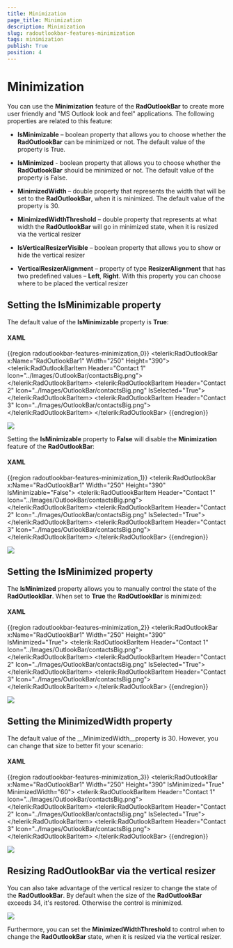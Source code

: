```yaml
---
title: Minimization
page_title: Minimization
description: Minimization
slug: radoutlookbar-features-minimization
tags: minimization
publish: True
position: 4
---
```


# Minimization



You can use the __Minimization__ feature of the __RadOutlookBar__ to create more user friendly and "MS Outlook look and feel" applications. The following properties are related to this feature:

* __IsMinimizable__ – boolean property that allows you to choose whether the __RadOutlookBar__ can be minimized or not. The default value of the property is True.

* __IsMinimized__ - boolean property that allows you to choose whether the __RadOutlookBar__ should be minimized or not. The default value of the property is False.

* __MinimizedWidth__ – double property that represents the width that will be set to the __RadOutlookBar__, when it is minimized. The default value of the property is 30. 

* __MinimizedWidthThreshold__ – double property that represents at what width the __RadOutlookBar__ will go in minimized state, when it is resized via the vertical resizer 

* __IsVerticalResizerVisible__ – boolean property that allows you to show or hide the vertical resizer 

* __VerticalResizerAlignment__ – property of type __ResizerAlignment__ that has two predefined values – __Left__, __Right__. With this property you can choose where to be placed the vertical resizer 

## Setting the IsMinimizable property

The default value of the __IsMinimizable__ property is __True__:

#### __XAML__

{{region radoutlookbar-features-minimization_0}}
	        <telerik:RadOutlookBar x:Name="RadOutlookBar1" 
	                               Width="250"
	                               Height="390">
	            <telerik:RadOutlookBarItem Header="Contact 1" Icon="../Images/OutlookBar/contactsBig.png">
	                <TextBlock Text="Contact 1 Information" />
	            </telerik:RadOutlookBarItem>
	            <telerik:RadOutlookBarItem Header="Contact 2" 
	                                       Icon="../Images/OutlookBar/contactsBig.png"
	                                       IsSelected="True">
	                <TextBlock Text="Contact 2 Information" />
	            </telerik:RadOutlookBarItem>
	            <telerik:RadOutlookBarItem Header="Contact 3" Icon="../Images/OutlookBar/contactsBig.png">
	                <TextBlock Text="Contact 3 Information" />
	            </telerik:RadOutlookBarItem>
	        </telerik:RadOutlookBar>
	{{endregion}}



![](images/outlook_minimization_IsMinimizableDef.png)

Setting the __IsMinimizable__ property to __False__ will disable the __Minimization__ feature of the __RadOutlookBar__:

#### __XAML__

{{region radoutlookbar-features-minimization_1}}
	        <telerik:RadOutlookBar x:Name="RadOutlookBar1" 
	                               Width="250"
	                               Height="390"
	                               IsMinimizable="False">
	            <telerik:RadOutlookBarItem Header="Contact 1" Icon="../Images/OutlookBar/contactsBig.png">
	                <TextBlock Text="Contact 1 Information" />
	            </telerik:RadOutlookBarItem>
	            <telerik:RadOutlookBarItem Header="Contact 2" 
	                                       Icon="../Images/OutlookBar/contactsBig.png"
	                                       IsSelected="True">
	                <TextBlock Text="Contact 2 Information" />
	            </telerik:RadOutlookBarItem>
	            <telerik:RadOutlookBarItem Header="Contact 3" Icon="../Images/OutlookBar/contactsBig.png">
	                <TextBlock Text="Contact 3 Information" />
	            </telerik:RadOutlookBarItem>
	        </telerik:RadOutlookBar>
	{{endregion}}



![](images/outlook_minimization_IsMinimizableFalse.png)

## Setting the IsMinimized property

The __IsMinimized__ property allows you to manually control the state of the 
        __RadOutlookBar__. When set to __True__ the __RadOutlookBar__ 
        is minimized:

#### __XAML__

{{region radoutlookbar-features-minimization_2}}
	        <telerik:RadOutlookBar x:Name="RadOutlookBar1" 
	                               Width="250"
	                               Height="390"
	                               IsMinimized="True">
	            <telerik:RadOutlookBarItem Header="Contact 1" Icon="../Images/OutlookBar/contactsBig.png">
	                <TextBlock Text="Contact 1 Information" />
	            </telerik:RadOutlookBarItem>
	            <telerik:RadOutlookBarItem Header="Contact 2" 
	                                       Icon="../Images/OutlookBar/contactsBig.png"
	                                       IsSelected="True">
	                <TextBlock Text="Contact 2 Information" />
	            </telerik:RadOutlookBarItem>
	            <telerik:RadOutlookBarItem Header="Contact 3" Icon="../Images/OutlookBar/contactsBig.png">
	                <TextBlock Text="Contact 3 Information" />
	            </telerik:RadOutlookBarItem>
	        </telerik:RadOutlookBar>
	{{endregion}}



![](images/outlook_minimization_IsMinimizedTrue.png)

##  Setting the MinimizedWidth property

The default value of the __MinimizedWidth__property is 30. However, you can change that size to better 
        fit your scenario:

#### __XAML__

{{region radoutlookbar-features-minimization_3}}
	        <telerik:RadOutlookBar x:Name="RadOutlookBar1" 
	                               Width="250"
	                               Height="390"
	                               IsMinimized="True"
	                               MinimizedWidth="60">
	            <telerik:RadOutlookBarItem Header="Contact 1" Icon="../Images/OutlookBar/contactsBig.png">
	                <TextBlock Text="Contact 1 Information" />
	            </telerik:RadOutlookBarItem>
	            <telerik:RadOutlookBarItem Header="Contact 2" 
	                                       Icon="../Images/OutlookBar/contactsBig.png"
	                                       IsSelected="True">
	                <TextBlock Text="Contact 2 Information" />
	            </telerik:RadOutlookBarItem>
	            <telerik:RadOutlookBarItem Header="Contact 3" Icon="../Images/OutlookBar/contactsBig.png">
	                <TextBlock Text="Contact 3 Information" />
	            </telerik:RadOutlookBarItem>
	        </telerik:RadOutlookBar>
	{{endregion}}



![](images/outlook_minimization_MinimizedWidth.png)

## Resizing RadOutlookBar via the vertical resizer

You can also take advantage of the vertical resizer to change the state of the __RadOutlookBar__.
        By default when the size of the __RadOutlookBar__ exceeds 34, it's restored. Otherwise the control is minimized.

![](images/outlook_minimization_Resizer.png)

Furthermore, you can set the __MinimizedWidthThreshold__ to control when to change the __RadOutlookBar__ state, when it is resized via the vertical resizer. 
